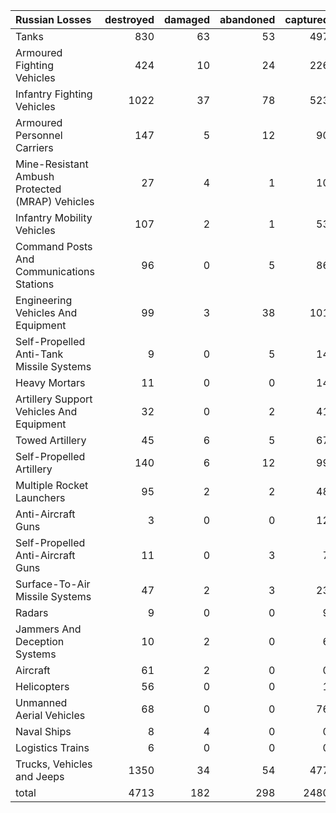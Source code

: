 | Russian Losses                                   |   destroyed |   damaged |   abandoned |   captured |   total |
|:-------------------------------------------------|------------:|----------:|------------:|-----------:|--------:|
| Tanks                                            |         830 |        63 |          53 |        497 |    1443 |
| Armoured Fighting Vehicles                       |         424 |        10 |          24 |        226 |     684 |
| Infantry Fighting Vehicles                       |        1022 |        37 |          78 |        523 |    1660 |
| Armoured Personnel Carriers                      |         147 |         5 |          12 |         90 |     254 |
| Mine-Resistant Ambush Protected  (MRAP) Vehicles |          27 |         4 |           1 |         10 |      42 |
| Infantry Mobility Vehicles                       |         107 |         2 |           1 |         53 |     163 |
| Command Posts And Communications Stations        |          96 |         0 |           5 |         86 |     187 |
| Engineering Vehicles And Equipment               |          99 |         3 |          38 |        101 |     241 |
| Self-Propelled Anti-Tank Missile Systems         |           9 |         0 |           5 |         14 |      28 |
| Heavy Mortars                                    |          11 |         0 |           0 |         14 |      25 |
| Artillery Support Vehicles And Equipment         |          32 |         0 |           2 |         41 |      75 |
| Towed Artillery                                  |          45 |         6 |           5 |         67 |     123 |
| Self-Propelled Artillery                         |         140 |         6 |          12 |         99 |     257 |
| Multiple Rocket Launchers                        |          95 |         2 |           2 |         48 |     147 |
| Anti-Aircraft Guns                               |           3 |         0 |           0 |         12 |      15 |
| Self-Propelled Anti-Aircraft Guns                |          11 |         0 |           3 |          7 |      21 |
| Surface-To-Air Missile Systems                   |          47 |         2 |           3 |         23 |      75 |
| Radars                                           |           9 |         0 |           0 |          9 |      18 |
| Jammers And Deception Systems                    |          10 |         2 |           0 |          6 |      18 |
| Aircraft                                         |          61 |         2 |           0 |          0 |      63 |
| Helicopters                                      |          56 |         0 |           0 |          1 |      57 |
| Unmanned Aerial Vehicles                         |          68 |         0 |           0 |         76 |     144 |
| Naval Ships                                      |           8 |         4 |           0 |          0 |      12 |
| Logistics Trains                                 |           6 |         0 |           0 |          0 |       6 |
| Trucks, Vehicles and Jeeps                       |        1350 |        34 |          54 |        477 |    1915 |
| total                                            |        4713 |       182 |         298 |       2480 |    7673 |